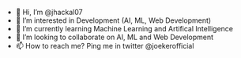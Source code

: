 - 👋 Hi, I’m @jhackal07
- 👀 I’m interested in Development (AI, ML, Web Development)
- 🌱 I’m currently learning Machine Learning and Artifical Intelligence
- 💞️ I’m looking to collaborate on AI, ML and Web Development
- 📫 How to reach me? Ping me in twitter @joekerofficial

<!---
jhackal07/jhackal07 is a ✨ special ✨ repository because its `README.md` (this file) appears on your GitHub profile.
You can click the Preview link to take a look at your changes.
--->
